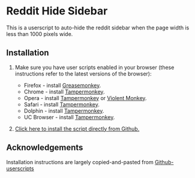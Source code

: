 # Reddit Hide Sidebar

This is a userscript to auto-hide the reddit sidebar when the page width is less
than 1000 pixels wide.

## Installation

1. Make sure you have user scripts enabled in your browser (these instructions
   refer to the latest versions of the browser):

	* Firefox - install [Greasemonkey](https://addons.mozilla.org/en-US/firefox/addon/greasemonkey/).
	* Chrome - install [Tampermonkey](https://tampermonkey.net/?ext=dhdg&browser=chrome).
	* Opera - install [Tampermonkey](https://tampermonkey.net/?ext=dhdg&browser=opera) or [Violent Monkey](https://addons.opera.com/en/extensions/details/violent-monkey/).
	* Safari - install [Tampermonkey](https://tampermonkey.net/?ext=dhdg&browser=safari).
	* Dolphin - install [Tampermonkey](https://tampermonkey.net/?ext=dhdg&browser=dolphin).
	* UC Browser - install [Tampermonkey](https://tampermonkey.net/?ext=dhdg&browser=ucweb).

2. [Click here to install the script directly from Github.](https://github.com/joshtch/reddit-hide-sidebar/raw/master/reddit-hide-sidebar.user.js)

## Acknowledgements

Installation instructions are largely copied-and-pasted from [Github-userscripts](https://raw.githubusercontent.com/Mottie/GitHub-userscripts)
